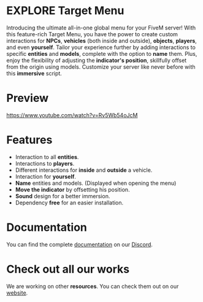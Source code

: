 # EXPLORE Target Menu
Introducing the ultimate all-in-one global menu for your FiveM server! With this feature-rich Target Menu, you have the power to create custom interactions for **NPCs**, **vehicles** (both inside and outside), **objects**, **players**, and even **yourself**. Tailor your experience further by adding interactions to specific **entities** and **models**, complete with the option to **name** them. Plus, enjoy the flexibility of adjusting the **indicator's position**, skillfully offset from the origin using models. Customize your server like never before with this **immersive** script.

# Preview
https://www.youtube.com/watch?v=Rv5Wb54oJcM

# Features
- Interaction to all **entities**.
- Interactions to **players**.
- Different interactions for **inside** and **outside** a vehicle.
- Interaction for **yourself**.
- **Name** entities and models. (Displayed when opening the menu)
- **Move the indicator** by offsetting his position.
- **Sound** design for a better immersion.
- Dependency **free** for an easier installation.

# Documentation
You can find the complete [documentation](https://discord.com/channels/957638068465201172/1158108330758258818) on our [Discord](https://discord.gg/DnW5vvhkUc).

# Check out all our works
We are working on other **resources**. You can check them out on our [website](https://www.gta-explore.com/#services).

